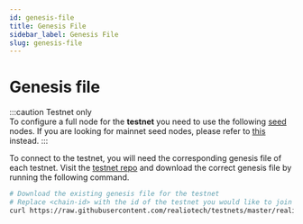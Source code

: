 ```yaml
---
id: genesis-file
title: Genesis File
sidebar_label: Genesis File
slug: genesis-file
---
```


# Genesis file
:::caution Testnet only   
To configure a full node for the **testnet** you need to use the following [seed](03-seeds.md) nodes. If you are looking for mainnet seed nodes, please refer to [this](/mainnet/overview) instead.
:::

To connect to the testnet, you will need the corresponding genesis file of each testnet. Visit the [testnet repo](https://github.com/realiotech/testnets) and download the correct genesis file by running the following command.

```bash
# Download the existing genesis file for the testnet
# Replace <chain-id> with the id of the testnet you would like to join
curl https://raw.githubusercontent.com/realiotech/testnets/master/realionetwork_3300-1/genesis.json > $HOME/.realio-network/config/genesis.json
```
